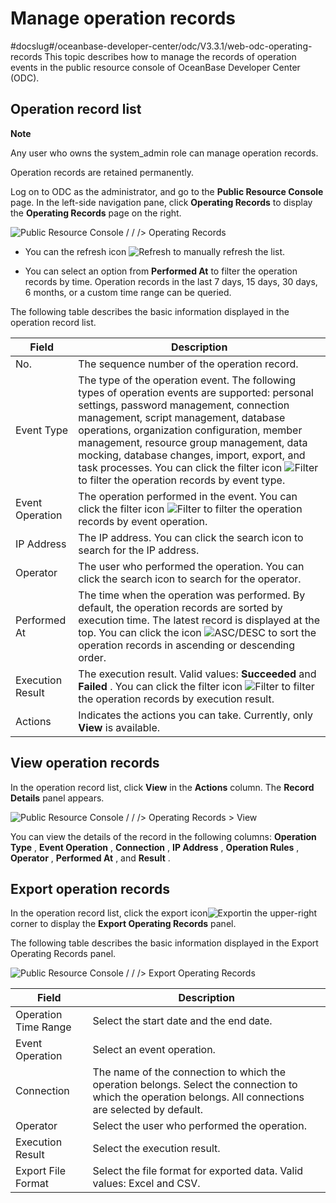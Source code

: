 Manage operation records 
=============================================
#docslug#/oceanbase-developer-center/odc/V3.3.1/web-odc-operating-records
This topic describes how to manage the records of operation events in the public resource console of OceanBase Developer Center (ODC). 

Operation record list 
------------------------------------------

**Note**



Any user who owns the system_admin role can manage operation records. 

Operation records are retained permanently.

Log on to ODC as the administrator, and go to the **Public Resource Console** page. In the left-side navigation pane, click **Operating Records** to display the **Operating Records** page on the right. 

![Public Resource Console / / /> Operating Records](https://help-static-aliyun-doc.aliyuncs.com/assets/img/en-US/9014511561/p416950.png)

* You can the refresh icon ![Refresh](https://help-static-aliyun-doc.aliyuncs.com/assets/img/en-US/9014511561/p420125.jpg) to manually refresh the list.

  

* You can select an option from **Performed At** to filter the operation records by time. Operation records in the last 7 days, 15 days, 30 days, 6 months, or a custom time range can be queried.

  




The following table describes the basic information displayed in the operation record list. 


|      Field       |                                                                                                                                                                                                                                                                Description                                                                                                                                                                                                                                                                |
|------------------|-------------------------------------------------------------------------------------------------------------------------------------------------------------------------------------------------------------------------------------------------------------------------------------------------------------------------------------------------------------------------------------------------------------------------------------------------------------------------------------------------------------------------------------------|
| No.              | The sequence number of the operation record.                                                                                                                                                                                                                                                                                                                                                                                                                                                                                              |
| Event Type       | The type of the operation event. The following types of operation events are supported: personal settings, password management, connection management, script management, database operations, organization configuration, member management, resource group management, data mocking, database changes, import, export, and task processes.  You can click the filter icon ![Filter](https://help-static-aliyun-doc.aliyuncs.com/assets/img/en-US/8487860461/p352180.jpg) to filter the operation records by event type. |
| Event Operation  | The operation performed in the event.  You can click the filter icon ![Filter](https://help-static-aliyun-doc.aliyuncs.com/assets/img/en-US/8487860461/p352180.jpg) to filter the operation records by event operation.                                                                                                                                                                                                                                                                                                   |
| IP Address       | The IP address.  You can click the search icon to search for the IP address.                                                                                                                                                                                                                                                                                                                                                                                                                                              |
| Operator         | The user who performed the operation.  You can click the search icon to search for the operator.                                                                                                                                                                                                                                                                                                                                                                                                                          |
| Performed At     | The time when the operation was performed.  By default, the operation records are sorted by execution time. The latest record is displayed at the top.  You can click the icon ![ASC/DESC](https://help-static-aliyun-doc.aliyuncs.com/assets/img/en-US/9014511561/p420143.jpg) to sort the operation records in ascending or descending order.                                                                                                                                                           |
| Execution Result | The execution result. Valid values: **Succeeded** and **Failed** .  You can click the filter icon ![Filter](https://help-static-aliyun-doc.aliyuncs.com/assets/img/en-US/8487860461/p352180.jpg) to filter the operation records by execution result.                                                                                                                                                                                                                                                                     |
| Actions          | Indicates the actions you can take. Currently, only **View** is available.                                                                                                                                                                                                                                                                                                                                                                                                                                                                |



View operation records 
-------------------------------------------

In the operation record list, click **View** in the **Actions** column. The **Record Details** panel appears. 

![Public Resource Console / / /> Operating Records > View](https://help-static-aliyun-doc.aliyuncs.com/assets/img/en-US/9014511561/p416953.png)

You can view the details of the record in the following columns: **Operation Type** , **Event Operation** , **Connection** , **IP Address** , **Operation Rules** , **Operator** , **Performed At** , and **Result** . 

Export operation records 
---------------------------------------------

In the operation record list, click the export icon![Export](https://help-static-aliyun-doc.aliyuncs.com/assets/img/en-US/9014511561/p417273.jpg)in the upper-right corner to display the **Export Operating Records** panel. 

The following table describes the basic information displayed in the Export Operating Records panel.

![Public Resource Console / / /> Export Operating Records](https://help-static-aliyun-doc.aliyuncs.com/assets/img/en-US/9014511561/p417275.png)


|        Field         |                                                                                Description                                                                                 |
|----------------------|----------------------------------------------------------------------------------------------------------------------------------------------------------------------------|
| Operation Time Range | Select the start date and the end date.                                                                                                                                    |
| Event Operation      | Select an event operation.                                                                                                                                                 |
| Connection           | The name of the connection to which the operation belongs.  Select the connection to which the operation belongs. All connections are selected by default. |
| Operator             | Select the user who performed the operation.                                                                                                                               |
| Execution Result     | Select the execution result.                                                                                                                                               |
| Export File Format   | Select the file format for exported data. Valid values: Excel and CSV.                                                                                                     |


